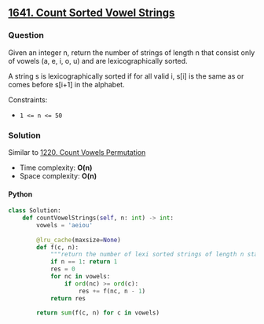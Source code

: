 ## **[1641. Count Sorted Vowel Strings](https://leetcode.com/problems/count-sorted-vowel-strings/)**

### Question
Given an integer n, return the number of strings of length n that consist only of vowels (a, e, i, o, u) and are lexicographically sorted.

A string s is lexicographically sorted if for all valid i, s[i] is the same as or comes before s[i+1] in the alphabet.

Constraints:
- `1 <= n <= 50`

### Solution
Similar to [1220. Count Vowels Permutation](https://github.com/doudou-h/doudou-h.github.io/blob/main/leetcode-solution/1220.%20Count%20Vowels%20Permutation.md)

- Time complexity: **O(n)**
- Space complexity: **O(n)**

#### Python
```python
class Solution:
    def countVowelStrings(self, n: int) -> int:
        vowels = 'aeiou'
        
        @lru_cache(maxsize=None)
        def f(c, n):
            """return the number of lexi sorted strings of length n starting from char c"""
            if n == 1: return 1
            res = 0
            for nc in vowels:
                if ord(nc) >= ord(c):
                    res += f(nc, n - 1)
            return res
        
        return sum(f(c, n) for c in vowels)
```
